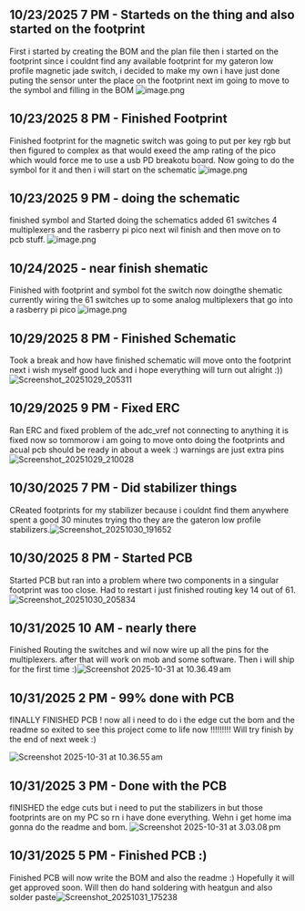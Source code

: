 <!--
  ===================    !!READ THIS NOTICE!!   ====================
  DO NOT edit this file manually. Your changes WILL BE OVERWRITTEN!
  This journal is auto generated and updated by Hack Club Blueprint.
  To edit this file, please edit your journal entries on Blueprint.
  ==================================================================
-->

## 10/23/2025 7 PM - Starteds on the thing and also started on the footprint  

First i started by creating the BOM and the plan file then i started on the footprint since i couldnt find any available footprint for my gateron low profile magnetic jade switch, i decided to make my own i have just done puting the sensor unter the place on the footprint next im going to move to the symbol and filling in the BOM
![image.png](https://blueprint.hackclub.com/user-attachments/blobs/proxy/eyJfcmFpbHMiOnsiZGF0YSI6NDY4MywicHVyIjoiYmxvYl9pZCJ9fQ==--74168f6ad4f0b32e9b2843283b8edae955a3fc3f/image.png)
  

## 10/23/2025 8 PM - Finished Footprint  

Finished footprint for the magnetic switch was going to put per key rgb but then figured to complex as that would exeed the amp rating of the pico which would force me to use a usb PD breakotu board. Now going to do the symbol for it and then i will start on the schematic
![image.png](https://blueprint.hackclub.com/user-attachments/blobs/proxy/eyJfcmFpbHMiOnsiZGF0YSI6NDY5NiwicHVyIjoiYmxvYl9pZCJ9fQ==--3c2797a49a09c00b5227802825e7a742d12161cb/image.png)
  

## 10/23/2025 9 PM - doing the schematic  

finished symbol and Started doing the schematics added 61 switches 4 multiplexers and the rasberry pi pico next wil finish and then move on to pcb stuff.
![image.png](https://blueprint.hackclub.com/user-attachments/blobs/proxy/eyJfcmFpbHMiOnsiZGF0YSI6NDY5NywicHVyIjoiYmxvYl9pZCJ9fQ==--140fdcfb0d2fa820114502bb90581ea2628696bf/image.png)
  

## 10/24/2025 - near finish shematic  

Finished with footprint and symbol fot the switch now doingthe shematic currently wiring the 61 switches up to some analog multiplexers that go into a rasberry pi pico 
![image.png](https://blueprint.hackclub.com/user-attachments/blobs/proxy/eyJfcmFpbHMiOnsiZGF0YSI6NTA0MywicHVyIjoiYmxvYl9pZCJ9fQ==--7bb4fb7c9819e5b4063a9feb0977569ff4cc4385/image.png)
  

## 10/29/2025 8 PM - Finished Schematic  

Took a break and how have finished schematic will move onto the footprint next i wish myself good luck and i hope everything will turn out alright :))![Screenshot_20251029_205311](https://blueprint.hackclub.com/user-attachments/blobs/proxy/eyJfcmFpbHMiOnsiZGF0YSI6NjQ2NCwicHVyIjoiYmxvYl9pZCJ9fQ==--5c0fa5acb61d02199a7003b92c194ffac46e75e2/Screenshot_20251029_205311.png)
  

## 10/29/2025 9 PM - Fixed ERC  

Ran ERC and fixed problem of the adc_vref not connecting to anything it is fixed now so tommorow i am going to move onto doing the footprints and acual pcb should be ready in about a week :)
warnings are just extra pins
![Screenshot_20251029_210028](https://blueprint.hackclub.com/user-attachments/blobs/proxy/eyJfcmFpbHMiOnsiZGF0YSI6NjQ2NSwicHVyIjoiYmxvYl9pZCJ9fQ==--7b59094bfecafd2ce1269134ac2a0b59b31a6302/Screenshot_20251029_210028.png) 
  

## 10/30/2025 7 PM - Did stabilizer things  

CReated footprints for my stabilizer because i couldnt find them anywhere spent a good 30 minutes trying tho they are the gateron low profile stabilizers.![Screenshot_20251030_191652](https://blueprint.hackclub.com/user-attachments/blobs/proxy/eyJfcmFpbHMiOnsiZGF0YSI6NjY0MiwicHVyIjoiYmxvYl9pZCJ9fQ==--fd4da37fb41f670e5874ec17b6c9456094adc797/Screenshot_20251030_191652.png)
  

## 10/30/2025 8 PM - Started PCB  

Started PCB but ran into a problem where two components in a singular footprint was too close. Had to restart i just finished routing key 14 out of 61.![Screenshot_20251030_205834](https://blueprint.hackclub.com/user-attachments/blobs/proxy/eyJfcmFpbHMiOnsiZGF0YSI6NjY1OSwicHVyIjoiYmxvYl9pZCJ9fQ==--9e6da24b95d989336918e66208af9533365db82c/Screenshot_20251030_205834.png)
  

## 10/31/2025 10 AM - nearly there  

Finished Routing the switches and wil now wire up all the pins for the multiplexers. after that will work on mob and some software. Then i will ship for the first time :)![Screenshot 2025-10-31 at 10.36.49 am](https://blueprint.hackclub.com/user-attachments/blobs/proxy/eyJfcmFpbHMiOnsiZGF0YSI6Njg1MywicHVyIjoiYmxvYl9pZCJ9fQ==--9a4edc2f81b734c355db8121a6ce8c81890e396a/Screenshot%202025-10-31%20at%2010.36.49%E2%80%AFam.png)
  

## 10/31/2025 2 PM - 99% done with PCB  

fINALLY FINISHED PCB ! now all i need to do i the edge cut the bom and the readme so exited to see this project come to life now !!!!!!!!! Will try finish by the end of next week :)

![Screenshot 2025-10-31 at 10.36.55 am](https://blueprint.hackclub.com/user-attachments/blobs/proxy/eyJfcmFpbHMiOnsiZGF0YSI6NjkwNiwicHVyIjoiYmxvYl9pZCJ9fQ==--5a0b0008f491761ae2e0ac40e8845802a4e4a02f/Screenshot%202025-10-31%20at%2010.36.55%E2%80%AFam.png)
  

## 10/31/2025 3 PM - Done with the PCB  

fINISHED the edge cuts but i need to put the stabilizers in but those footprints are on my PC so rn i have done everything. Wehn i get home ima gonna do the readme and bom.
![Screenshot 2025-10-31 at 3.03.08 pm](https://blueprint.hackclub.com/user-attachments/blobs/proxy/eyJfcmFpbHMiOnsiZGF0YSI6NjkwOSwicHVyIjoiYmxvYl9pZCJ9fQ==--57c31822d02e23e1f6b9de29583a2e4a3f418917/Screenshot%202025-10-31%20at%203.03.08%E2%80%AFpm.png)
  

## 10/31/2025 5 PM - Finished PCB :)  

Finished PCB will now write the BOM and also the readme :) Hopefully it will get approved soon. Will then do hand soldering with heatgun and also solder paste![Screenshot_20251031_175238](https://blueprint.hackclub.com/user-attachments/blobs/proxy/eyJfcmFpbHMiOnsiZGF0YSI6NjkyNCwicHVyIjoiYmxvYl9pZCJ9fQ==--9f8ce84d3f43d119f6873a34c51050b46df651ea/Screenshot_20251031_175238.png)
  

